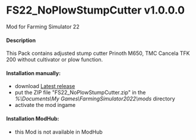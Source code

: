 # FS22_NoPlowStumpCutter v1.0.0.0
Mod for Farming Simulator 22 

#### Description
This Pack contains adjusted stump cutter Prinoth M650, TMC Cancela TFK 200 without cultivator or plow function.  

#### Installation manually:
* download [Latest release](https://github.com/johnwayne1930/FS22_NoPlowStumpCutter/releases/latest)
* put the ZIP file "FS22_NoPlowStumpCutter.zip" in the  
_%\Documents\My Games\FarmingSimulator2022\mods_ directory
* activate the mod ingame

#### Installation ModHub:
* this Mod is not available in ModHub
